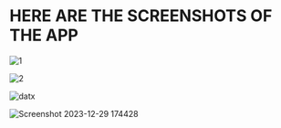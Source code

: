 # HERE ARE THE SCREENSHOTS OF THE APP

![1](https://github.com/krizhnaa/Password-Manager-App/assets/86138069/4c3dc084-650f-474d-9489-ed6603b1955e)

![2](https://github.com/krizhnaa/Password-Manager-App/assets/86138069/11383f24-eae9-495b-b5de-ce3d01129775)

![datx](https://github.com/krizhnaa/Password-Manager-App/assets/86138069/72a878ee-2367-4bee-891b-77b677981d89)

![Screenshot 2023-12-29 174428](https://github.com/krizhnaa/Password-Manager-App/assets/86138069/ff56967c-2f92-428f-9cd7-5a8211f3880c)


